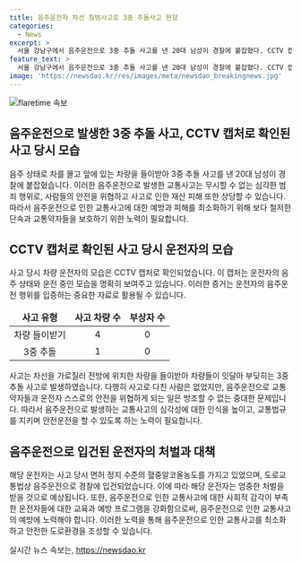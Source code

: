 ```yaml
---
title: 음주운전자 차선 침범사고로 3중 추돌사고 현장
categories:
  - News
excerpt: >
  서울 강남구에서 음주운전으로 3중 추돌 사고를 낸 20대 남성이 경찰에 붙잡혔다. CCTV 캡처 영상에 담긴 그의 술을 마시고 운전하던 장면이 충격을 주었다. 남성이 몰던 차가 전방 차량을 들이받아 3대의 차량이 연이어 사고를 일으켰다. 다행히 부상자는 없었지만, 운전자의 혈중알코올농도는 면허 정지 수준이었다. 경찰은 음주운전 혐의로 남성을 입건했다.
feature_text: >
  서울 강남구에서 음주운전으로 3중 추돌 사고를 낸 20대 남성이 경찰에 붙잡혔다. CCTV 캡처 영상에 담긴 그의 술을 마시고 운전하던 장면이 충격을 주었다. 남성이 몰던 차가 전방 차량을 들이받아 3대의 차량이 연이어 사고를 일으켰다. 다행히 부상자는 없었지만, 운전자의 혈중알코올농도는 면허 정지 수준이었다. 경찰은 음주운전 혐의로 남성을 입건했다.
image: 'https://newsdao.kr/res/images/meta/newsdao_breakingnews.jpg'
---
```


<p><img src="https://newsdao.kr/res/images/meta/newsdao_breakingnews.jpg" alt="flaretime 속보" /></p>

<h2>음주운전으로 발생한 3중 추돌 사고, CCTV 캡처로 확인된 사고 당시 모습</h2>

<p data-ke-size="size16">음주 상태로 차를 몰고 앞에 있는 차량을 들이받아 3중 추돌 사고를 낸 20대 남성이 경찰에 붙잡혔습니다. 이러한 음주운전으로 발생한 교통사고는 무시할 수 없는 심각한 범죄 행위로, 사람들의 안전을 위협하고 사고로 인한 재산 피해 또한 상당할 수 있습니다. 따라서 음주운전으로 인한 교통사고에 대한 예방과 피해를 최소화하기 위해 보다 철저한 단속과 교통약자들을 보호하기 위한 노력이 필요합니다.</p>

<h2 data-ke-size="size26">CCTV 캡처로 확인된 사고 당시 운전자의 모습</h2>

<p data-ke-size="size16">사고 당시 차량 운전자의 모습은 CCTV 캡처로 확인되었습니다. 이 캡처는 운전자의 음주 상태와 운전 중인 모습을 명확히 보여주고 있습니다. 이러한 증거는 운전자의 음주운전 행위를 입증하는 중요한 자료로 활용될 수 있습니다.</p>

<table>
<thead>
<tr>
<td style="text-align: center; height: 17px;"><b>사고 유형</b></td>
<td style="text-align: center; height: 17px;"><b>사고 차량 수</b></td>
<td style="text-align: center; height: 17px;"><b>부상자 수</b></td>
</tr>
</thead>
<tbody>
<tr>
<td style="text-align: center; height: 17px;">차량 들이받기</td>
<td style="text-align: center; height: 17px;">4</td>
<td style="text-align: center; height: 17px;">0</td>
</tr>
<tr>
<td style="text-align: center; height: 17px;">3중 추돌</td>
<td style="text-align: center; height: 17px;">1</td>
<td style="text-align: center; height: 17px;">0</td>
</tr>
</tbody>
</table>

<p data-ke-size="size16">사고는 차선을 가로질러 전방에 위치한 차량을 들이받아 차량들이 잇달아 부딪히는 3중 추돌 사고로 발생하였습니다. 다행히 사고로 다친 사람은 없었지만, 음주운전으로 교통약자들과 운전자 스스로의 안전을 위협하게 되는 일은 방조할 수 없는 중대한 문제입니다. 따라서 음주운전으로 발생하는 교통사고의 심각성에 대한 인식을 높이고, 교통법규를 지키며 안전운전을 할 수 있도록 하는 노력이 필요합니다.</p>

<h2 data-ke-size="size26">음주운전으로 입건된 운전자의 처벌과 대책</h2>

<p data-ke-size="size16">해당 운전자는 사고 당시 면허 정지 수준의 혈중알코올농도를 가지고 있었으며, 도로교통법상 음주운전으로 경찰에 입건되었습니다. 이에 따라 해당 운전자는 엄중한 처벌을 받을 것으로 예상됩니다. 또한, 음주운전으로 인한 교통사고에 대한 사회적 감각이 부족한 운전자들에 대한 교육과 예방 프로그램을 강화함으로써, 음주운전으로 인한 교통사고의 예방에 노력해야 합니다. 이러한 노력을 통해 음주운전으로 인한 교통사고를 최소화하고 안전한 도로환경을 조성할 수 있습니다.</p>
실시간 뉴스 속보는, <a href="https://newsdao.kr" rel="dofollow">https://newsdao.kr</a>


